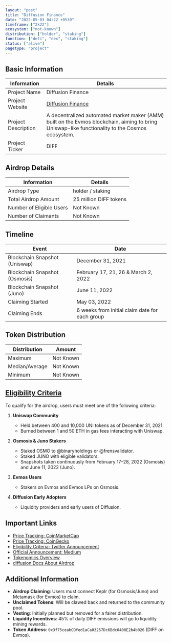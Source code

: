 ```yaml
---
layout: "post"
title: "Diffusion Finance"
date: "2022-05-03 04:22 +0530"
timeframe: ["2k22"]
ecosystem: ["not-known"]
distribution: ["holder", "staking"]
function: ["defi", "dex", "staking"]
status: ["alive"]
pagetype: "project"
---
```


## Basic Information

| Information         | Details                                                                                                                                         |
| ------------------- | ----------------------------------------------------------------------------------------------------------------------------------------------- |
| Project Name        | Diffusion Finance                                                                                                                               |
| Project Website     | [Diffusion Finance](https://diffusion.fi)                                                                                                       |
| Project Description | A decentralized automated market maker (AMM) built on the Evmos blockchain, aiming to bring Uniswap-like functionality to the Cosmos ecosystem. |
| Project Ticker      | DIFF                                                                                                                                            |

## Airdrop Details

| Information              | Details                |
| ------------------------ | ---------------------- |
| Airdrop Type             | holder / staking        |
| Total Airdrop Amount     | 25 million DIFF tokens |
| Number of Eligible Users | Not Known              |
| Number of Claimants      | Not Known              |

## Timeline

| Event                         | Date                                           |
| ----------------------------- | ---------------------------------------------- |
| Blockchain Snapshot (Uniswap) | December 31, 2021                              |
| Blockchain Snapshot (Osmosis) | February 17, 21, 26 & March 2, 2022            |
| Blockchain Snapshot (Juno)    | June 11, 2022                                  |
| Claiming Started              | May 03, 2022                                   |
| Claiming Ends                 | 6 weeks from initial claim date for each group |

## Token Distribution

| Distribution   | Amount    |
| -------------- | --------- |
| Maximum        | Not Known |
| Median/Average | Not Known |
| Minimum        | Not Known |

## [Eligibility Criteria](https://twitter.com/diffusion_fi/status/1494042384384114688)

To qualify for the airdrop, users must meet one of the following criteria:

1. **Uniswap Community**

   - Held between 400 and 10,000 UNI tokens as of December 31, 2021.
   - Burned between 1 and 50 ETH in gas fees interacting with Uniswap.

2. **Osmosis & Juno Stakers**

   - Staked OSMO to @binaryholdings or @frensvalidator.
   - Staked JUNO with eligible validators.
   - Snapshots taken continuously from February 17–28, 2022 (Osmosis) and June 11, 2022 (Juno).

3. **Evmos Users**

   - Stakers on Evmos and Evmos LPs on Osmosis.

4. **Diffusion Early Adopters**
   - Liquidity providers and early users of Diffusion.

## Important Links

- [Price Tracking: CoinMarketCap](https://coinmarketcap.com/currencies/diffusion)
- [Price Tracking: CoinGecko](https://www.coingecko.com/en/coins/diffusion)
- [Eligibility Criteria: Twitter Announcement](https://twitter.com/diffusion_fi/status/1494042384384114688)
- [Official Announcement: Medium](https://web.archive.org/web/20220501164236/https://medium.com/@diffusion_fi/diffusion-is-live-31d12e62f500)
- [Tokenomics Overview](https://web.archive.org/web/20220816165016/https://medium.com/@diffusion_fi/diffusion-tokenomics-ae7ee46e36c7)
- [diffusion Docs About AIrdrop ](https://.diffusion.fi/docs/diffusion-tokenomics/airdrop)

## Additional Information

- **Airdrop Claiming**: Users must connect Keplr (for Osmosis/Juno) and Metamask (for Evmos) to claim.
- **Unclaimed Tokens**: Will be clawed back and returned to the community pool.
- **Vesting**: Initially planned but removed for a fairer distribution.
- **Liquidity Incentives**: 45% of daily DIFF emissions will go to liquidity mining rewards.
- **Token Address**: `0x3f75ceabCDfed1aCa03257Dc6Bdc0408E2b4b026` (DIFF on Evmos).